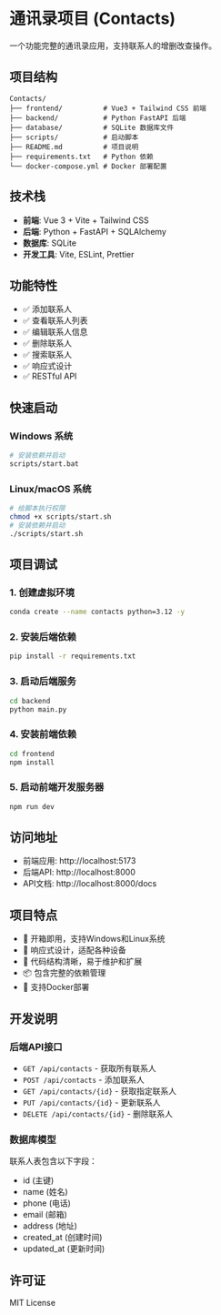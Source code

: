 # 通讯录项目 (Contacts)

一个功能完整的通讯录应用，支持联系人的增删改查操作。

## 项目结构

```
Contacts/
├── frontend/          # Vue3 + Tailwind CSS 前端
├── backend/           # Python FastAPI 后端
├── database/          # SQLite 数据库文件
├── scripts/           # 启动脚本
├── README.md          # 项目说明
├── requirements.txt   # Python 依赖
└── docker-compose.yml # Docker 部署配置
```

## 技术栈

- **前端**: Vue 3 + Vite + Tailwind CSS
- **后端**: Python + FastAPI + SQLAlchemy
- **数据库**: SQLite
- **开发工具**: Vite, ESLint, Prettier

## 功能特性

- ✅ 添加联系人
- ✅ 查看联系人列表
- ✅ 编辑联系人信息
- ✅ 删除联系人
- ✅ 搜索联系人
- ✅ 响应式设计
- ✅ RESTful API

## 快速启动

### Windows 系统
```bash
# 安装依赖并启动
scripts/start.bat
```

### Linux/macOS 系统
```bash
# 给脚本执行权限
chmod +x scripts/start.sh
# 安装依赖并启动
./scripts/start.sh
```

## 项目调试

### 1. 创建虚拟环境

```bash
conda create --name contacts python=3.12 -y
```

### 2. 安装后端依赖

```bash
pip install -r requirements.txt
```

### 3. 启动后端服务
```bash
cd backend
python main.py
```

### 4. 安装前端依赖
```bash
cd frontend
npm install
```

### 5. 启动前端开发服务器
```bash
npm run dev
```

## 访问地址

- 前端应用: http://localhost:5173
- 后端API: http://localhost:8000
- API文档: http://localhost:8000/docs

## 项目特点

- 🚀 开箱即用，支持Windows和Linux系统
- 📱 响应式设计，适配各种设备
- 🔧 代码结构清晰，易于维护和扩展
- 📦 包含完整的依赖管理
- 🐳 支持Docker部署

## 开发说明

### 后端API接口

- `GET /api/contacts` - 获取所有联系人
- `POST /api/contacts` - 添加联系人
- `GET /api/contacts/{id}` - 获取指定联系人
- `PUT /api/contacts/{id}` - 更新联系人
- `DELETE /api/contacts/{id}` - 删除联系人

### 数据库模型

联系人表包含以下字段：
- id (主键)
- name (姓名)
- phone (电话)
- email (邮箱)
- address (地址)
- created_at (创建时间)
- updated_at (更新时间)

## 许可证

MIT License
